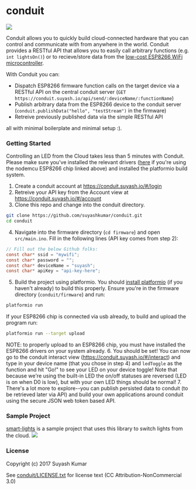 # conduit
<a href="https://travis-ci.org/suyashkumar/conduit" target="_blank"><img src="https://travis-ci.org/suyashkumar/conduit.svg?branch=master" /></a>

Conduit allows you to quickly build cloud-connected hardware that you can control and communicate with from anywhere in the world. Conduit provides a RESTful API that allows you to easily call arbitrary functions (e.g. `int lightsOn()`) or to recieve/store data from the [low-cost ESP8266 WiFi microcontroller](https://www.amazon.com/HiLetgo-Version-NodeMCU-Internet-Development/dp/B010O1G1ES/ref=sr_1_3?ie=UTF8&qid=1483953570&sr=8-3&keywords=nodemcu+esp8266). 

With Conduit you can:

- Dispatch ESP8266 firmware function calls on the target device via a RESTful API on the central conduit server (`GET https://conduit.suyash.io/api/send/:deviceName/:functionName`)
- Publish arbitrary data from the ESP8266 device to the conduit server (`conduit.publishData("hello", "testStream")` in the firmware) 
- Retreive previously published data via the simple RESTful API

all with minimal boilerplate and minimal setup :).

### Getting Started
Controlling an LED from the Cloud takes less than 5 minutes with Conduit. Please make sure you've installed the relevant drivers ([here](https://www.silabs.com/products/mcu/Pages/USBtoUARTBridgeVCPDrivers.aspx) if you're using the nodemcu ESP8266 chip linked above) and installed the platformio build system.

1. Create a conduit account at https://conduit.suyash.io/#/login
2. Retreive your API key from the Account view at https://conduit.suyash.io/#/account
3. Clone this repo and change into the conduit directory.

  ```sh
  git clone https://github.com/suyashkumar/conduit.git
  cd conduit
  ```
4. Navigate into the firmware directory (`cd firmware`) and open `src/main.ino`. Fill in the following lines (API key comes from step 2):

  ```C
  // Fill out the below Github folks:
  const char* ssid = "mywifi";
  const char* password = "";
  const char* deviceName = "suyash";
  const char* apiKey = "api-key-here";
  ```
5. Build the project using platformio. You should [install platformio](http://docs.platformio.org/en/latest/installation.html#python-package-manager) (if you haven't already) to build this properly. Ensure you're in the firmware directory (`conduit/firmware`) and run:

  ```sh
  platformio run
  ```
  If your ESP8266 chip is connected via usb already, to build and upload the program run:
  ```sh
  platformio run --target upload
  ```
  NOTE: to properly upload to an ESP8266 chip, you must have installed the ESP8266 drivers on your system already.
6. You should be set! You can now go to the conduit interact view (https://conduit.suyash.io/#/interact) and type in your device name (that you chose in step 4) and `ledToggle` as the function and hit "Go!" to see your LED on your device toggle! Note that because we're using the built-in LED the on/off statuses are reversed (LED is on when D0 is low), but with your own LED things should be normal!
7. There's a lot more to explore--you can publish persisted data to conduit (to be retrieved later via API) and build your own applications around conduit using the secure JSON web token based API.

### Sample Project
[smart-lights](https://github.com/suyashkumar/smart-lights) is a sample project that uses this library to switch lights from the cloud. 
![](https://github.com/suyashkumar/smart-lights/blob/master/img/lightswitch.gif)

### License 
Copyright (c) 2017 Suyash Kumar

See [conduit/LICENSE.txt](https://github.com/suyashkumar/conduit/blob/master/LICENSE.txt) for license text (CC Attribution-NonCommercial 3.0)
